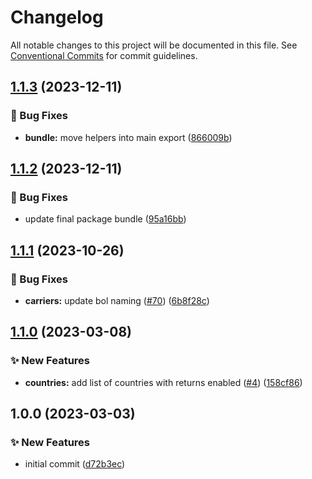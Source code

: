 # Changelog

All notable changes to this project will be documented in this file. See
[Conventional Commits](https://conventionalcommits.org) for commit guidelines.

## [1.1.3](https://github.com/myparcelnl/constants/compare/v1.1.2...v1.1.3) (2023-12-11)


### :bug: Bug Fixes

* **bundle:** move helpers into main export ([866009b](https://github.com/myparcelnl/constants/commit/866009be5843703d8870c78d62c4166c9c6d1c97))

## [1.1.2](https://github.com/myparcelnl/constants/compare/v1.1.1...v1.1.2) (2023-12-11)


### :bug: Bug Fixes

* update final package bundle ([95a16bb](https://github.com/myparcelnl/constants/commit/95a16bb7f923f9d9c639aee3869254bfc4df3325))

## [1.1.1](https://github.com/myparcelnl/constants/compare/v1.1.0...v1.1.1) (2023-10-26)


### :bug: Bug Fixes

* **carriers:** update bol naming ([#70](https://github.com/myparcelnl/constants/issues/70)) ([6b8f28c](https://github.com/myparcelnl/constants/commit/6b8f28c25a8dfc710b4b653c8eefc97ba2a4419a))

## [1.1.0](https://github.com/myparcelnl/constants/compare/v1.0.0...v1.1.0) (2023-03-08)


### :sparkles: New Features

* **countries:** add list of countries with returns enabled ([#4](https://github.com/myparcelnl/constants/issues/4)) ([158cf86](https://github.com/myparcelnl/constants/commit/158cf862c211d68f4375bb8eaef1fa230441e9de))

## 1.0.0 (2023-03-03)


### :sparkles: New Features

* initial commit ([d72b3ec](https://github.com/myparcelnl/constants/commit/d72b3ec1b520c6ce7a3b1dd398113f5539ed8d67))
